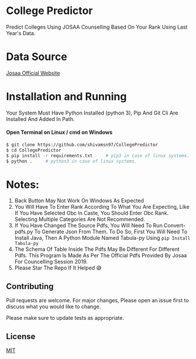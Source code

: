 # College Predictor
Predict Colleges Using JOSAA Counselling Based On Your Rank Using Last Year's Data.

# Data Source
[Josaa Official Website](https://josaa.nic.in/webinfo/Page/Page?PageId=6&LangId=P)

# Installation and Running
Your System Must Have Python Installed (python 3),
Pip And Git Cli Are Installed And Added In Path.


#### Open Terminal on Linux / cmd on Windows

```sh
$ git clone https://github.com/shivamsn97/CollegePredictor
$ cd CollegePredictor
$ pip install -r requirements.txt     # pip3 in case of linux systems.
$ python .     # python3 in case of linux systems.
```

# Notes:
1. Back Button May Not Work On Windows As Expected
2. You Will Have To Enter Rank According To What You Are Expecting, Like If You Have Selected Obc In Caste, You Should Enter Obc Rank. Selecting Multiple Categories Are Not Recommended.
3. If You Have Changed The Source Pdfs, You Will Need To Run Convert-pdfs.py To Generate Json From Them. To Do So, First You Will Need To Install Java, Then A Python Module Named Tabula-py Using `pip Install Tabula-py`
4. The Schema Of Table Inside The Pdfs May Be Different For Different Pdfs. This Program Is Made As Per The Official Pdfs Provided By Josaa For Councelling Session 2019.
5. Please Star The Repo If It Helped  :sweat_smile:

## Contributing
Pull requests are welcome. For major changes, Please open an issue first to discuss what you would like to change.

Please make sure to update tests as appropriate.

## License
[MIT](https://choosealicense.com/licenses/mit/)
